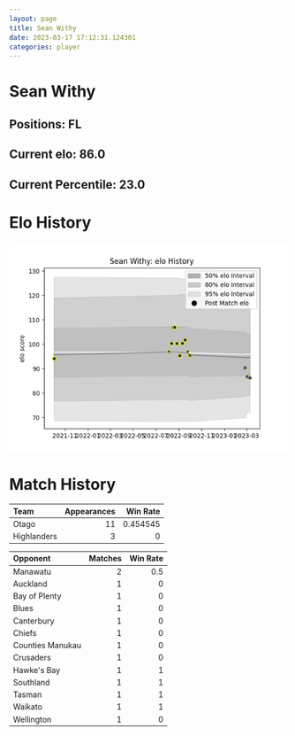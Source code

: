 ```yaml
---  
layout: page  
title: Sean Withy  
date: 2023-03-17 17:12:31.124301  
categories: player  
---
```

# Sean Withy

## Positions: FL

## Current elo: 86.0

## Current Percentile: 23.0

# Elo History


![elo history](history_SeanWithy.png)
# Match History


| Team        |   Appearances |   Win Rate |
|:------------|--------------:|-----------:|
| Otago       |            11 |   0.454545 |
| Highlanders |             3 |   0        |

| Opponent         |   Matches |   Win Rate |
|:-----------------|----------:|-----------:|
| Manawatu         |         2 |        0.5 |
| Auckland         |         1 |        0   |
| Bay of Plenty    |         1 |        0   |
| Blues            |         1 |        0   |
| Canterbury       |         1 |        0   |
| Chiefs           |         1 |        0   |
| Counties Manukau |         1 |        0   |
| Crusaders        |         1 |        0   |
| Hawke's Bay      |         1 |        1   |
| Southland        |         1 |        1   |
| Tasman           |         1 |        1   |
| Waikato          |         1 |        1   |
| Wellington       |         1 |        0   |